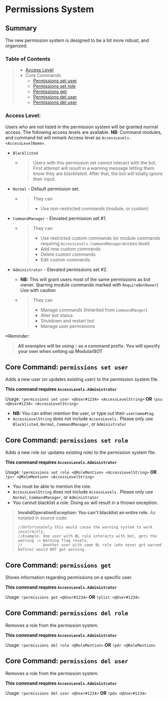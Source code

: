 # Permissions System

## Summary
The new permission system is designed to be a bit more robust, and organized.

### Table of Contents
> * [Access Level](#access-level)
> * Core Commands
>    * [Permissions set user](#core-command-permissions-set-user)
>    * [Permissions set role](#core-command-permissions-set-role)
>    * [Permissions get](#core-command-permissions-get)
>    * [Permissions del user](#core-command-permissions-del-user)
>    * [Permissions del user](#core-command-permissions-del-user)

### Access Level:
Users who are not listed in the permission system will be granted normal access. The following access levels are available.
**NB**: Command modules, and command list will remark Access level as `AccessLevels.<AccessLevelName>`.

* `Blacklisted`

   * >Users with this permission set cannot interact with the bot. First attempt will result in a warning message letting them know they are blacklisted. After that, the bot will totally ignore their input.

* `Normal` - Default permission set. 

   * >They can
     >* Use non-restricted commands (module, or custom)

* `CommandManager` - Elevated permission set #1. 

   * >They can
     >* Use restricted custom commands (or module commands requiring `AccessLevels.CommandManager`access level)
     >* Add new custom commands
     >* Delete custom commands
     >* Edit custom commands

* `Administrator` - Elevated permissions set #2. 
   * **NB:** This will grant users most of the same permissions as bot owner. (barring module commands marked with `RequireBotOwner`) Use with caution

   * >They can
     >* Manage commands (Inherited from `CommandManger`)
     >* Alter bot status
     >* Shutdown and restart bot
     >* Manage user permissions
     
*Reminder:
>**All examples will be using `!` as a command prefix. You will specify your own when setting up ModularBOT**

## Core Command: `permissions set user`
Adds a new user (or updates existing user) to the permission system file.

**This command requires `AccessLevels.Administrator`**

Usage: `!permissions set user <@User#1234> <AccessLevelString>` **OR** `!psu <@User#1234> <AccessLevelString>`
* **NB:** You can either mention the user, or type out their `username#tag`.
* `AccessLevelString` does not include `AccessLevels.` Please only use `Blacklisted`, `Normal`, `CommandManager`, or `Administrator`

## Core Command: `permissions set role`
Adds a new role (or updates existing role) to the permission system file.

**This command requires `AccessLevels.Administrator`**

Usage: `!permissions set role <@RoleMention> <AccessLevelString>` **OR** `!psr <@RoleMention> <AccessLevelString>`
* You must be able to mention the role.
* `AccessLevelString` does not include `AccessLevels.` Please only use `Normal`, `CommandManager`, or `Administrator`
* You cannot blacklist a role. Doing so will result in a thrown exception.
>**InvalidOperationException: You can't blacklist an entire role.** As notated in source code:
>```
>//Unfortunately this would cause the warning system to work incorrectly.
>//Example: One user with BL role interacts with bot, gets the warning -> Warning flag resets.
>//         Another user with same BL role (who never got warned before) would NOT get warning.
>```

## Core Command: `permissions get`
Shows information regarding permissions on a specific user.

**This command requires `AccessLevels.Administrator`**

Usage: `!permissions get <@User#1234>` **OR** `!plist <@User#1234>`

## Core Command: `permissions del role`
Removes a role from the permission system.

**This command requires `AccessLevels.Administrator`**

Usage: `!permissions del role <@RoleMention>` **OR** `!pdr <@RoleMention>`

## Core Command: `permissions del user`
Removes a role from the permission system.

**This command requires `AccessLevels.Administrator`**

Usage: `!permissions del user <@User#1234>` **OR** `!pdu <@User#1234>`
